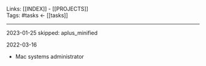 
Links: [[INDEX]] - [[PROJECTS]]  
Tags: #tasks <- [[tasks]]  

--- 
2023-01-25
skipped:
aplus_minified


2022-03-16
- Mac systems administrator

